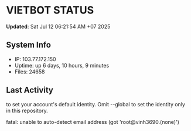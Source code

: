 # VIETBOT STATUS
**Updated**: Sat Jul 12 06:21:54 AM +07 2025

## System Info
- IP: 103.77.172.150
- Uptime: up 6 days, 10 hours, 9 minutes
- Files: 24658

## Last Activity

to set your account's default identity.
Omit --global to set the identity only in this repository.

fatal: unable to auto-detect email address (got 'root@vinh3690.(none)')
